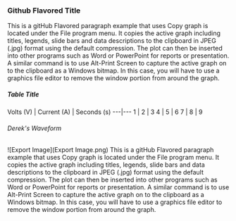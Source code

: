 ### Github Flavored Title

This is a gitHub Flavored paragraph example that uses Copy graph is located under the File program menu. It copies the active graph including titles, legends, slide bars and data descriptions to the clipboard in JPEG (.jpg) format using the default compression. The plot can then be inserted into other
programs such as Word or PowerPoint for reports or presentation. A similar command is to use Alt-Print Screen to capture the active graph on to the clipboard as a Windows bitmap. In this case, you will have to use a graphics file editor to remove the window portion from around the graph.  

##### Table Title

Volts (V) | Current (A) | Seconds (s)
---|---
1 | 2 | 3
4 | 5 | 6
7 | 8 | 9
###### Derek's Waveform


![Export Image](Export Image.png)
This is a gitHub Flavored paragraph example that uses Copy graph is located under the File program menu. It copies the active graph including titles, legends, slide bars and data descriptions to the clipboard in JPEG (.jpg) format using the default compression. The plot can then be inserted into other
programs such as Word or PowerPoint for reports or presentation. A similar command is to use Alt-Print Screen to capture the active graph on to the clipboard as a Windows bitmap. In this case, you will have to use a graphics file editor to remove the window portion from around the graph.  
